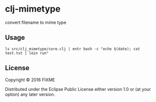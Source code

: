 # clj-mimetype

convert filename to mime type

## Usage

```
ls src/clj_mimetype/core.clj | entr bash -c "echo $(date); cat test.txt | lein run"
```

## License

Copyright © 2016 FIXME

Distributed under the Eclipse Public License either version 1.0 or (at
your option) any later version.
